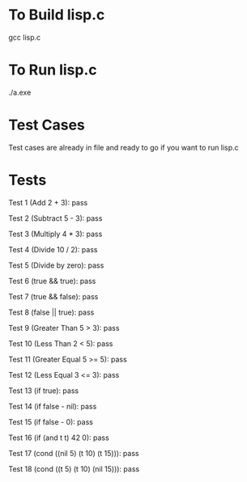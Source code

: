 # To Build lisp.c
gcc lisp.c

# To Run lisp.c
./a.exe

# Test Cases
Test cases are already in file and ready to go if you want to run lisp.c

# Tests
Test 1 (Add 2 + 3): pass

Test 2 (Subtract 5 - 3): pass

Test 3 (Multiply 4 * 3): pass

Test 4 (Divide 10 / 2): pass

Test 5 (Divide by zero): pass

Test 6 (true && true): pass

Test 7 (true && false): pass

Test 8 (false || true): pass

Test 9 (Greater Than 5 > 3): pass

Test 10 (Less Than 2 < 5): pass

Test 11 (Greater Equal 5 >= 5): pass

Test 12 (Less Equal 3 <= 3): pass

Test 13 (if true): pass

Test 14 (if false - nil): pass

Test 15 (if false - 0): pass

Test 16 (if (and t t) 42 0): pass

Test 17 (cond ((nil 5) (t 10) (t 15))): pass

Test 18 (cond ((t 5) (t 10) (nil 15))): pass

